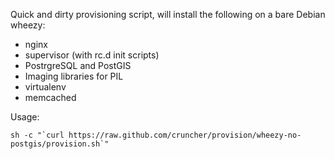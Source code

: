 Quick and dirty provisioning script, will install the following on a bare Debian wheezy:

* nginx
* supervisor (with rc.d init scripts)
* PostrgreSQL and PostGIS
* Imaging libraries for PIL
* virtualenv
* memcached


Usage:

    sh -c "`curl https://raw.github.com/cruncher/provision/wheezy-no-postgis/provision.sh`"

    
